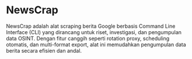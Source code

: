 # NewsCrap
NewsCrap adalah alat scraping berita Google berbasis Command Line Interface (CLI) yang dirancang untuk riset, investigasi, dan pengumpulan data OSINT. Dengan fitur canggih seperti rotation proxy, scheduling otomatis, dan multi-format export, alat ini memudahkan pengumpulan data berita secara efisien dan andal.
